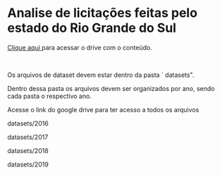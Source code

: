 # Analise de licitações feitas pelo estado do Rio Grande do Sul 

<p><a href="https://drive.google.com/drive/folders/1M331ou33KU_QxBCLNuVsokzsAx3hULo_?usp=sharing"> Clique aqui </a> para acessar o drive com o conteúdo.</p></br>
<p> Os arquivos de dataset devem estar dentro da pasta ` datasets". </p>
<p>Dentro dessa pasta os arquivos devem ser organizados por ano, sendo cada pasta o respectivo ano. </p>
<p> Acesse o link do google drive para ter acesso a todos os arquivos </p>



<p>datasets/2016</p>
<p>datasets/2017</p>
<p>datasets/2018</p>
<p>datasets/2019</p>
